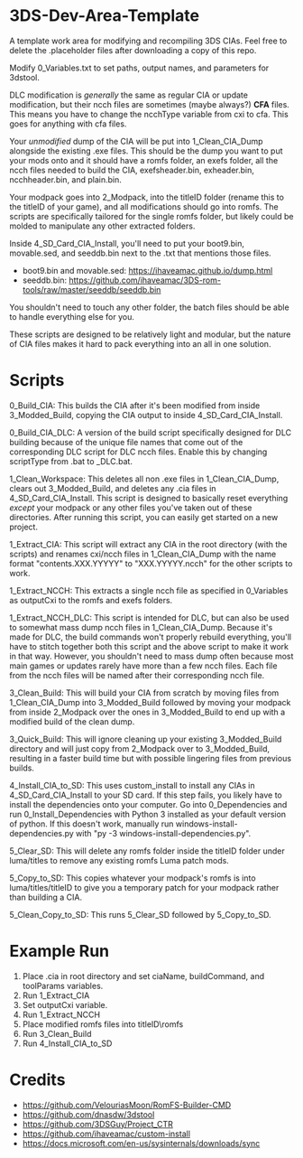 # 3DS-Dev-Area-Template
A template work area for modifying and recompiling 3DS CIAs. Feel free to delete the .placeholder files after downloading a copy of this repo.

Modify 0_Variables.txt to set paths, output names, and parameters for 3dstool.

DLC modification is *generally* the same as regular CIA or update modification, but their ncch files are sometimes (maybe always?) **CFA** files. This means you have to change the ncchType variable from cxi to cfa. This goes for anything with cfa files.

Your *unmodified* dump of the CIA will be put into 1_Clean_CIA_Dump alongside the existing .exe files. This should be the dump you want to put your mods onto and it should have a romfs folder, an exefs folder, all the ncch files needed to build the CIA, exefsheader.bin, exheader.bin, ncchheader.bin, and plain.bin.

Your modpack goes into 2_Modpack, into the titleID folder (rename this to the titleID of your game), and all modifications should go into romfs. The scripts are specifically tailored for the single romfs folder, but likely could be molded to manipulate any other extracted folders. 

Inside 4_SD_Card_CIA_Install, you'll need to put your boot9.bin, movable.sed, and seeddb.bin next to the .txt that mentions those files.
  - boot9.bin and movable.sed: https://ihaveamac.github.io/dump.html
  - seeddb.bin: https://github.com/ihaveamac/3DS-rom-tools/raw/master/seeddb/seeddb.bin

You shouldn't need to touch any other folder, the batch files should be able to handle everything else for you. 

These scripts are designed to be relatively light and modular, but the nature of CIA files makes it hard to pack everything into an all in one solution.

# Scripts
0_Build_CIA: This builds the CIA after it's been modified from inside 3_Modded_Build, copying the CIA output to inside 4_SD_Card_CIA_Install.

0_Build_CIA_DLC: A version of the build script specifically designed for DLC building because of the unique file names that come out of the corresponding DLC script for DLC ncch files. Enable this by changing scriptType from .bat to \_DLC.bat.

1_Clean_Workspace: This deletes all non .exe files in 1_Clean_CIA_Dump, clears out 3_Modded_Build, and deletes any .cia files in 4_SD_Card_CIA_Install. This script is designed to basically reset everything *except* your modpack or any other files you've taken out of these directories. After running this script, you can easily get started on a new project.

1_Extract_CIA: This script will extract any CIA in the root directory (with the scripts) and renames cxi/ncch files in 1_Clean_CIA_Dump with the name format "contents.XXX.YYYYY" to "XXX.YYYYY.ncch" for the other scripts to work.

1_Extract_NCCH: This extracts a single ncch file as specified in 0_Variables as outputCxi to the romfs and exefs folders.

1_Extract_NCCH_DLC: This script is intended for DLC, but can also be used to somewhat mass dump ncch files in 1_Clean_CIA_Dump. Because it's made for DLC, the build commands won't properly rebuild everything, you'll have to stitch together both this script and the above script to make it work in that way. However, you shouldn't need to mass dump often because most main games or updates rarely have more than a few ncch files. Each file from the ncch files will be named after their corresponding ncch file.

3_Clean_Build: This will build your CIA from scratch by moving files from 1_Clean_CIA_Dump into 3_Modded_Build followed by moving your modpack from inside 2_Modpack over the ones in 3_Modded_Build to end up with a modified build of the clean dump.

3_Quick_Build: This will ignore cleaning up your existing 3_Modded_Build directory and will just copy from 2_Modpack over to 3_Modded_Build, resulting in a faster build time but with possible lingering files from previous builds.

4_Install_CIA_to_SD: This uses custom_install to install any CIAs in 4_SD_Card_CIA_Install to your SD card. If this step fails, you likely have to install the dependencies onto your computer. Go into 0_Dependencies and run 0_Install_Dependencies with Python 3 installed as your default version of python. If this doesn't work, manually run windows-install-dependencies.py with "py -3 windows-install-dependencies.py".

5_Clear_SD: This will delete any romfs folder inside the titleID folder under luma/titles to remove any existing romfs Luma patch mods.

5_Copy_to_SD: This copies whatever your modpack's romfs is into luma/titles/titleID to give you a temporary patch for your modpack rather than building a CIA.

5_Clean_Copy_to_SD: This runs 5_Clear_SD followed by 5_Copy_to_SD.

# Example Run

1. Place .cia in root directory and set ciaName, buildCommand, and toolParams variables.
2. Run 1_Extract_CIA
3. Set outputCxi variable.
4. Run 1_Extract_NCCH
5. Place modified romfs files into titleID\romfs
6. Run 3_Clean_Build
7. Run 4_Install_CIA_to_SD

# Credits
  - https://github.com/VelouriasMoon/RomFS-Builder-CMD
  - https://github.com/dnasdw/3dstool
  - https://github.com/3DSGuy/Project_CTR
  - https://github.com/ihaveamac/custom-install
  - https://docs.microsoft.com/en-us/sysinternals/downloads/sync
